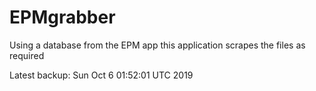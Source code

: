 # EPMgrabber
Using a database from the EPM app this application scrapes the files as required


Latest backup: Sun Oct 6 01:52:01 UTC 2019
